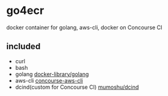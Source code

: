 # go4ecr
docker container for golang, aws-cli, docker on Concourse CI

## included
* curl
* bash
* golang [docker-library/golang](https://github.com/docker-library/golang/blob/cffcff7fce7f6b6b5c82fc8f7b3331a10590a661/1.8/alpine3.6/Dockerfile)
* aws-cli [concourse-aws-cli](https://github.com/jensendw/concourse-aws-cli)
* dcind(custom for Concourse CI) [mumoshu/dcind](https://github.com/mumoshu/dcind)
